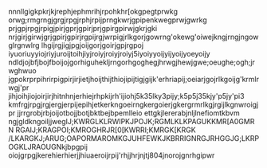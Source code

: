 nnnllgigkpkrjkjrephjephmrihjrpohkhr[okgpegtprwkg
orwg;rmgrngjgrgjrpgjrphjrpijprngkwrjgpipenkwegprwjgwrkg
prjgpjrpgjrpigjpirjgprjgpirjprjgpirgpirwjgkrjgki
nrjgirjgirwjgrjgpirjgpirjrgpijrgjwrpigjrlkgorjgowrng'okewg'oiwejkngjrngjngowglrgnwlrg
lhgijrgjigjpgjoijgorjgoirjgpjrgpoj
iyuoriuyyiojriyjuroijtoihjiyjroiyjroiyjroiyj5iyoiyyoijyijyoijyoeyoijy
ndldjojbfjbojfboijojgorhiguhekljrngorhgoghegjhrwgjhewjgwe;oeughe;ogh;jrwghwuo
jgpokrprpihrirpigpirjirjietjhoijthijthiojipijtigjgijk'erhriapij;oeiarjgojrlkgoijg'krmlrwgj'pr
jihjoihjiojoirjirjhitnhnjerhiejrhpkijrh'ijiohj5k35lky3pijy;k5p5j35kjy'p5jy'pi3
kmfrgjrpgjrgjergjerpijepihjetkerkngoeirngkergoierjgkergrmrlkgjrgijlkgnwroigjpr
jjrrgrobjrbjoijotbojjbotjbktbejbpemlleio ettgkjlererabjnljlnefiomtkbvm
ngjgldkngoiljjwegIJ;KWRGLKLRWIPKJPOJK;RGMLKLKPAGUKKMR[A0GMRN
RGAIJ;KRAGPOI;KMROGHRJR[0[KWRRI;KMRGK[KRGK
/LKARGKJ;ARUG;OAPORMAROMKGJUHFEWKJKBRRIGNRGJRHGGJG;LKRPOGKLJRAOUGNkjbpgpij
oiojgrpgjkerehierhierjjhiuaeroijrpij'rhjjhrjnjtj804jnorojgnrhgipwr
